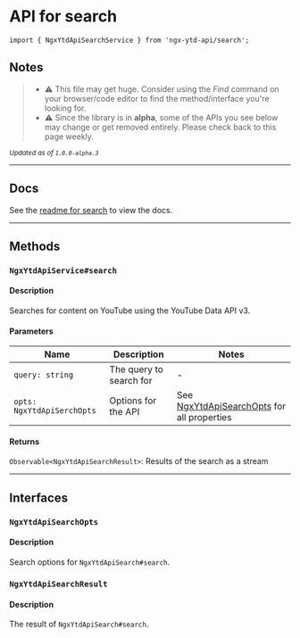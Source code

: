 # API for search
`import { NgxYtdApiSearchService } from 'ngx-ytd-api/search';`

## Notes

> - :warning: This file may get huge. Consider using the _Find_ command on your browser/code editor to find the method/interface you're looking for.
> - :warning: Since the library is in **alpha**, some of the APIs you see below may change or get removed entirely. Please check back to this page weekly.

<sub>_Updated as of `1.0.0-alpha.3`_</sub>

---

## Docs
See the [readme for search](../../src/lib/search/README.md) to view the docs.

---

## Methods

### `NgxYtdApiService#search`

#### Description
Searches for content on YouTube using the YouTube Data API v3.

#### Parameters
Name | Description | Notes
---|---|---
`query: string` | The query to search for | -
`opts: NgxYtdApiSerchOpts` | Options for the API | See [NgxYtdApiSearchOpts](#ngxytdapisearchopts) for all properties

#### Returns
`Observable<NgxYtdApiSearchResult>`: Results of the search as a stream

---

## Interfaces

### `NgxYtdApiSearchOpts`

#### Description
Search options for `NgxYtdApiSearch#search`.

### `NgxYtdApiSearchResult`

#### Description
The result of `NgxYtdApiSearch#search`.